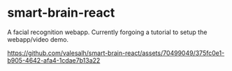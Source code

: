 # smart-brain-react
A facial recognition webapp. Currently forgoing a tutorial to setup the webapp/video demo.


https://github.com/valesalh/smart-brain-react/assets/70499049/375fc0e1-b905-4642-afa4-1cdae7b13a22


